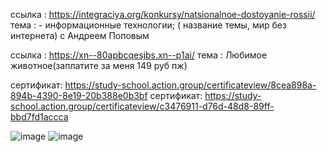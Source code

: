 ссылка : https://integraciya.org/konkursy/natsionalnoe-dostoyanie-rossii/ тема : - информационные технологии; ( название темы, мир без интернета) с Андреем Поповым

ссылка : https://xn--80apbcqesjbs.xn--p1ai/ тема : Любимое животное(заплатите за меня 149 руб пж)

сертификат: https://study-school.action.group/certificateview/8cea898a-894b-4390-8e19-20b388e0b3bf
сертификат: https://study-school.action.group/certificateview/c3476911-d76d-48d8-89ff-bbd7fd1accca

![image](https://github.com/itkek33/6semestr/assets/113089505/86bd866f-f4ce-4ca5-8d16-c63ff93af1e2)
![image](https://github.com/itkek33/6semestr/assets/113089505/34ed0ca6-6583-4824-932d-a3401a363eba)
